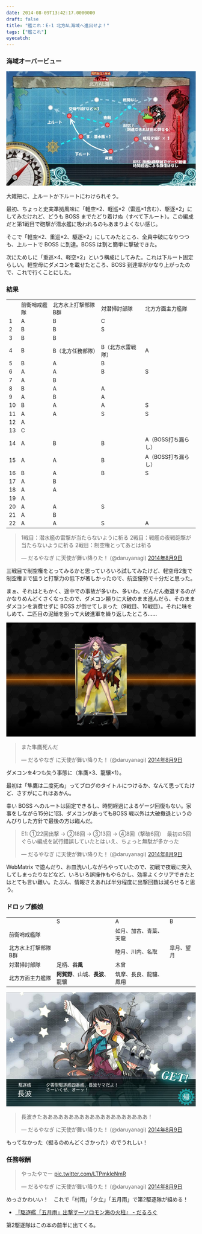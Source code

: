 ```yaml
---
date: 2014-08-09T13:42:17.0000000
draft: false
title: "艦これ：E-1 北方AL海域へ進出せよ！"
tags: ["艦これ"]
eyecatch: 
---
```


<div class="section">
<h3>海域オーバービュー</h3>
<p><span itemscope itemtype="http://schema.org/Photograph"><img src="20140809125846.jpg" alt="f:id:daruyanagi:20140809125846j:plain" title="f:id:daruyanagi:20140809125846j:plain" class="hatena-fotolife" itemprop="image"></span></p><p>大雑把に、上ルートか下ルートにわけられそう。</p><p>最初、ちょっと史実準拠風味に「軽空×2、軽巡×2（雷巡×1含む）、駆逐×2」にしてみたけれど、どうも BOSS までたどり着けぬ（すべて下ルート）。この編成だと第1戦目で砲撃が潜水艦に吸われるのもあまりよくない感じ。</p><p>そこで「軽空×2、重巡×2、駆逐×2」にしてみたところ、全員中破になりつつも、上ルートで BOSS に到達。BOSS は割と簡単に撃破できた。</p><p>次にためしに「重巡×4、軽空×2」という構成にしてみた。これは下ルート固定らしい。軽空母にダメコンを載せたところ、BOSS 到達率がかなり上がったので、これで行くことにした。</p>

</div>
<div class="section">
<h3>結果</h3>

<table>
<tr>
<td>	</td>
<td>前衛哨戒艦隊	</td>
<td>北方水上打撃部隊B群	</td>
<td>対潜掃討部隊	</td>
<td>北方方面主力艦隊	</td>
</tr>
<tr>
<td>1	</td>
<td>A	</td>
<td>B	</td>
<td>C	</td>
<td>	</td>
</tr>
<tr>
<td>2	</td>
<td>B	</td>
<td>B	</td>
<td>S	</td>
<td>	</td>
</tr>
<tr>
<td>3	</td>
<td>B	</td>
<td>B	</td>
<td>	</td>
<td>	</td>
</tr>
<tr>
<td>4	</td>
<td>B	</td>
<td>B（北方任務部隊）	</td>
<td>B（北方水雷戦隊）	</td>
<td>A	</td>
</tr>
<tr>
<td>5	</td>
<td>B	</td>
<td>A	</td>
<td>B	</td>
<td>	</td>
</tr>
<tr>
<td>6	</td>
<td>A	</td>
<td>A	</td>
<td>B	</td>
<td>S	</td>
</tr>
<tr>
<td>7	</td>
<td>A	</td>
<td>B	</td>
<td>	</td>
<td>	</td>
</tr>
<tr>
<td>8	</td>
<td>B	</td>
<td>A	</td>
<td>A	</td>
<td>	</td>
</tr>
<tr>
<td>9	</td>
<td>A	</td>
<td>B	</td>
<td>A	</td>
<td>	</td>
</tr>
<tr>
<td>10	</td>
<td>B	</td>
<td>A	</td>
<td>A	</td>
<td>S	</td>
</tr>
<tr>
<td>11	</td>
<td>A	</td>
<td>A	</td>
<td>S	</td>
<td>S	</td>
</tr>
<tr>
<td>12	</td>
<td>A	</td>
<td>	</td>
<td>	</td>
<td>	</td>
</tr>
<tr>
<td>13	</td>
<td>C	</td>
<td>	</td>
<td>	</td>
<td>	</td>
</tr>
<tr>
<td>14	</td>
<td>A	</td>
<td>B	</td>
<td>B	</td>
<td>A（BOSS打ち漏らし）	</td>
</tr>
<tr>
<td>15	</td>
<td>A	</td>
<td>A	</td>
<td>B	</td>
<td>A（BOSS打ち漏らし）	</td>
</tr>
<tr>
<td>16	</td>
<td>B	</td>
<td>A	</td>
<td>B	</td>
<td>S	</td>
</tr>
<tr>
<td>17	</td>
<td>A	</td>
<td>B	</td>
<td>	</td>
<td>	</td>
</tr>
<tr>
<td>18	</td>
<td>A	</td>
<td>A	</td>
<td>	</td>
<td>	</td>
</tr>
<tr>
<td>19	</td>
<td>A	</td>
<td>	</td>
<td>	</td>
<td>	</td>
</tr>
<tr>
<td>20	</td>
<td>A	</td>
<td>A	</td>
<td>S	</td>
<td>	</td>
</tr>
<tr>
<td>21	</td>
<td>A	</td>
<td>B	</td>
<td>	</td>
<td>	</td>
</tr>
<tr>
<td>22	</td>
<td>A	</td>
<td>A	</td>
<td>S	</td>
<td>A	</td>
</tr>
</table><p><blockquote class="twitter-tweet" data-lang="ja"><p lang="ja" dir="ltr">1戦目：潜水艦の雷撃が当たらないように祈る 2戦目：戦艦の夜戦砲撃が当たらないように祈る 2戦目：制空権とってあとは祈る</p>&mdash; だるやなぎ に天使が舞い降りた！ (@daruyanagi) <a href="https://twitter.com/daruyanagi/status/497899091204923392?ref_src=twsrc%5Etfw">2014年8月9日</a></blockquote><script async src="https://platform.twitter.com/widgets.js" charset="utf-8"></script></p><p>三戦目で制空権をとってみるかと思っていろいろ試してみたけど、軽空母2隻で制空権まで狙うと打撃力の低下が著しかったので、航空優勢で十分だと思った。</p><p>まぁ、それはともかく、途中での事故が多いわ、多いわ。だんだん撤退するのがかなりめんどくさくなったので、ダメコン頼りに大破のまま進んだら、そのままダメコンを消費せずに BOSS が倒せてしまった（9戦目、10戦目）。それに味をしめて、二匹目の泥鰌を狙って大破進軍を繰り返したところ……</p><p><span itemscope itemtype="http://schema.org/Photograph"><img src="20140809133137.jpg" alt="f:id:daruyanagi:20140809133137j:plain" title="f:id:daruyanagi:20140809133137j:plain" class="hatena-fotolife" itemprop="image"></span></p><p><blockquote class="twitter-tweet" data-lang="ja"><p lang="ja" dir="ltr">また隼鷹死んだ</p>&mdash; だるやなぎ に天使が舞い降りた！ (@daruyanagi) <a href="https://twitter.com/daruyanagi/status/497927433635377152?ref_src=twsrc%5Etfw">2014年8月9日</a></blockquote><script async src="https://platform.twitter.com/widgets.js" charset="utf-8"></script></p><p>ダメコンを4つも失う事態に（隼鷹×3、龍驤×1）。</p><p>最初は「隼鷹は二度死ぬ」ってブログのタイトルにつけるか、なんて思ってたけど、さすがにこれはあかん。</p><p>幸い BOSS へのルートは固定できるし、時間経過によるゲージ回復もない。家事をしながら15分に1回、ダメコンがあってもBOSS 戦以外は大破撤退というのんびりした方針で最後の方は臨んだ。</p><p><blockquote class="twitter-tweet" data-lang="ja"><p lang="ja" dir="ltr">E1: ①22回出撃 → ②18回 → ③13回 → ④8回（撃破6回）　最初の5回ぐらい編成を試行錯誤していたとはいえ、ちょっと無駄が多かった</p>&mdash; だるやなぎ に天使が舞い降りた！ (@daruyanagi) <a href="https://twitter.com/daruyanagi/status/497952284085477376?ref_src=twsrc%5Etfw">2014年8月9日</a></blockquote><script async src="https://platform.twitter.com/widgets.js" charset="utf-8"></script></p><p>WebMatrix で遊んだり、お皿洗いしながらやっていたので、初戦で夜戦に突入してしまったりなどなど、いろいろ誤操作もやらかし、効率よくクリアできたとはとても言い難い。たぶん、情報さえあれば半分程度に出撃回数は減らせると思う。</p>

</div>
<div class="section">
<h3>ドロップ艦娘</h3>

<table>
<tr>
<td>	</td>
<td>S	</td>
<td>A	</td>
<td>B	</td>
</tr>
<tr>
<td>前衛哨戒艦隊	</td>
<td>	</td>
<td>如月、加古、青葉、天龍	</td>
<td>	</td>
</tr>
<tr>
<td>北方水上打撃部隊B群	</td>
<td>	</td>
<td>睦月、川内、名取	</td>
<td>皐月、望月	</td>
</tr>
<tr>
<td>対潜掃討部隊	</td>
<td>足柄、<b>谷風</b>	</td>
<td>木曾	</td>
<td>	</td>
</tr>
<tr>
<td>北方方面主力艦隊	</td>
<td><b>阿賀野</b>、山城、<b>長波</b>、龍驤	</td>
<td>筑摩、長良、龍驤、鳳翔	</td>
<td>	</td>
</tr>
</table><p><span itemscope itemtype="http://schema.org/Photograph"><img src="20140809132817.jpg" alt="f:id:daruyanagi:20140809132817j:plain" title="f:id:daruyanagi:20140809132817j:plain" class="hatena-fotolife" itemprop="image"></span></p><p><blockquote class="twitter-tweet" data-lang="ja"><p lang="ja" dir="ltr">長波きたああああああああああああああああああああ！</p>&mdash; だるやなぎ に天使が舞い降りた！ (@daruyanagi) <a href="https://twitter.com/daruyanagi/status/497927759352446976?ref_src=twsrc%5Etfw">2014年8月9日</a></blockquote><script async src="https://platform.twitter.com/widgets.js" charset="utf-8"></script></p><p>もってなかった（掘るのめんどくさかった）のでうれしい！</p>

</div>
<div class="section">
<h3>任務報酬</h3>
<p><blockquote class="twitter-tweet" data-lang="ja"><p lang="ja" dir="ltr">やったやでー <a href="http://t.co/LTPmkleNmR">pic.twitter.com/LTPmkleNmR</a></p>&mdash; だるやなぎ に天使が舞い降りた！ (@daruyanagi) <a href="https://twitter.com/daruyanagi/status/497951128466620417?ref_src=twsrc%5Etfw">2014年8月9日</a></blockquote><script async src="https://platform.twitter.com/widgets.js" charset="utf-8"></script></p><p>めっさかわいい！　これで「村雨」「夕立」「五月雨」で第2駆逐隊が組める！</p>

<ul>
<li><a href="https://blog.daruyanagi.jp/entry/2014/03/20/195019">&#x300E;&#x99C6;&#x9010;&#x8266;&#x300C;&#x4E94;&#x6708;&#x96E8;&#x300D;&#x51FA;&#x6483;&#x3059;&#x2015;&#x30BD;&#x30ED;&#x30E2;&#x30F3;&#x6D77;&#x306E;&#x706B;&#x67F1;&#x300F; - &#x3060;&#x308B;&#x308D;&#x3050;</a></li>
</ul><p>第2駆逐隊はこの本の前半に出てくる。</p>

</div>